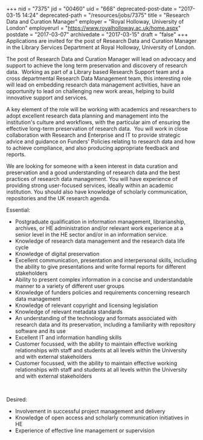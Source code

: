 +++
nid = "7375"
jid = "00460"
uid = "668"
deprecated-post-date = "2017-03-15 14:24"
deprecated-path = "/resources/jobs/7375"
title = "Research Data and Curation Manager"
employer = "Royal Holloway, University of London"
employerurl = "https://www.royalholloway.ac.uk/home.aspx"
postdate = "2017-03-07"
archivedate = "2017-03-15"
draft = "false"
+++
Applications are invited for the post of Research Data and Curation
Manager in the Library Services Department at Royal Holloway, University
of London.

The post of Research Data and Curation Manager will lead on advocacy and
support to achieve the long term preservation and discovery of research
data.  Working as part of a Library based Research Support team and a
cross departmental Research Data Management team, this interesting role
will lead on embedding research data management activities, have an
opportunity to lead on challenging new work areas, helping to build
innovative support and services.

A key element of the role will be working with academics and researchers
to adopt excellent research data planning and management into the
institution's culture and workflows, with the particular aim of ensuring
the effective long-term preservation of research data.  You will work in
close collaboration with Research and Enterprise and IT to provide
strategic advice and guidance on Funders' Policies relating to research
data and how to achieve compliance, and also producing appropriate
feedback and reports. 

We are looking for someone with a keen interest in data curation and
preservation and a good understanding of research data and the best
practices of research data management. You will have experience of
providing strong user-focused services, ideally within an academic
institution. You should also have knowledge of scholarly communication,
repositories and the UK research agenda.
  
Essential:

-   Postgraduate qualification in information management, librarianship,
    archives, or HE administration and/or relevant work experience at a
    senior level in the HE sector and/or in an information service.
-   Knowledge of research data management and the research data life
    cycle
-   Knowledge of digital preservation
-   Excellent communication, presentation and interpersonal skills,
    including the ability to give presentations and write formal reports
    for different stakeholders
-   Ability to present complex information in a concise and
    understandable manner to a variety of different user groups
-   Knowledge of funders policies and requirements concerning research
    data management
-   Knowledge of relevant copyright and licensing legislation
-   Knowledge of relevant metadata standards
-   An understanding of the technology and formats associated with
    research data and its preservation, including a familiarity with
    repository software and its use
-   Excellent IT and information handling skills
-   Customer focussed, with the ability to maintain effective working
    relationships with staff and students at all levels within the
    University and with external stakeholders
-   Customer focussed, with the ability to maintain effective working
    relationships with staff and students at all levels within the
    University and with external stakeholders

 

Desired:

-   Involvement in successful project management and delivery
-   Knowledge of open access and scholarly communication initiatives in
    HE
-   Experience of effective line management or supervision
